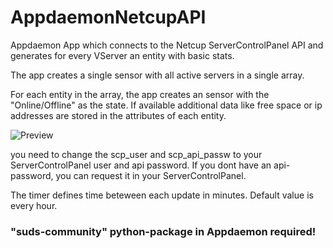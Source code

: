 # AppdaemonNetcupAPI
Appdaemon App which connects to the Netcup ServerControlPanel API and generates for every VServer an entity with basic stats. 

The app creates a single sensor with all active servers in a single array. 

For each entity in the array, the app creates an sensor with the "Online/Offline" as the state. If available additional data like free space or ip addresses are stored in the attributes of each entity. 

![Preview](https://github.com/dolphinxjd/AppdaemonNetcupAPI/blob/master/HomeAssistant.png?raw=true)


you need to change the scp_user and scp_api_passw to your ServerControlPanel user and api password. If you dont have an api-password, you can request it in your ServerControlPanel.

The timer defines time beteween each update in minutes. Default value is every hour.

### "suds-community" python-package in Appdaemon required!
